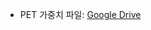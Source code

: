 * PET 가중치 파일: [Google Drive](https://drive.google.com/drive/folders/1_bz6awh0EPv3UPYk1I9MmHN8iPG2yBzt?usp=sharing)
